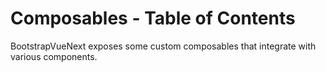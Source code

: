 # Composables - Table of Contents

<div class="lead mb-5">

BootstrapVueNext exposes some custom composables that integrate with various components.

</div>

<TableOfContentsCard v-for="composable in computedComposablesList" :key="composable.name" class="my-3" :name="composable.name" :description="composable.description" :route="composable.route" />

<script setup lang="ts">
import {withBase} from 'vitepress'
import {computed} from 'vue'
import TableOfContentsCard from '../components/TableOfContentsCard.vue'

const routeLocation = (name: string): string => withBase(`/docs/composables/${name}`).trim()

const composablesList: {name: string; description: string}[] = [
  {
    name: 'useBreadcrumb',
    description: 'A global breadcrumb system to pair with the b-breadcrumb component'
  },
  {
    name: 'useColorMode',
    description: 'Implement a color scheme to reactively use light/dark or other color modes. Light and dark themes are included by default, but you can create more by reviewing the usage on the Bootstrap v5 documentation (Color Modes)'
  }
]

const computedComposablesList = computed(() =>
  [...composablesList]
    .map((el) => ({
      name: el.name,
      description: el.description,
      route: routeLocation(el.name),
    }))
    .sort((a, b) => a.name.localeCompare(b.name))
)
</script>
